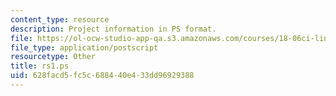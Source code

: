 ```yaml
---
content_type: resource
description: Project information in PS format.
file: https://ol-ocw-studio-app-qa.s3.amazonaws.com/courses/18-06ci-linear-algebra-communications-intensive-spring-2004/628facd5fc5c688440e433dd96929388_rs1.ps
file_type: application/postscript
resourcetype: Other
title: rs1.ps
uid: 628facd5-fc5c-6884-40e4-33dd96929388
---
```

